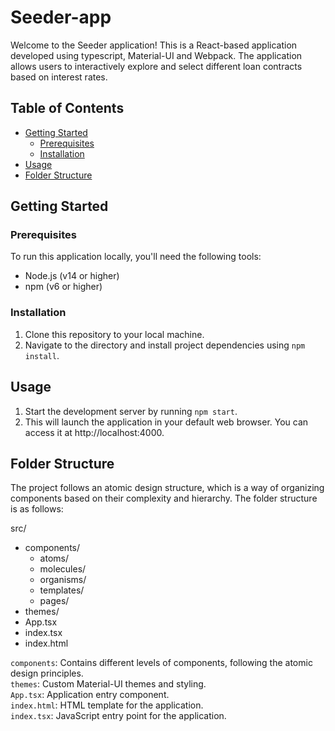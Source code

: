 # Seeder-app

Welcome to the Seeder application! This is a React-based application developed using typescript, Material-UI and Webpack. The application allows users to interactively explore and select different loan contracts based on interest rates.

## Table of Contents

- [Getting Started](#getting-started)
  - [Prerequisites](#prerequisites)
  - [Installation](#installation)
- [Usage](#usage)
- [Folder Structure](#folder-structure)
  
## Getting Started

### Prerequisites

To run this application locally, you'll need the following tools:

- Node.js (v14 or higher)
- npm (v6 or higher)

### Installation

1. Clone this repository to your local machine.
2. Navigate to the directory and install project dependencies using `npm install`.

## Usage

1. Start the development server by running `npm start`.
2. This will launch the application in your default web browser. You can access it at http://localhost:4000.

## Folder Structure

The project follows an atomic design structure, which is a way of organizing components based on their complexity and hierarchy. The folder structure is as follows:

src/
  - components/
    - atoms/
    - molecules/
    - organisms/
    - templates/
    - pages/
  - themes/
  - App.tsx
  - index.tsx
  - index.html

`components`: Contains different levels of components, following the atomic design principles.
<br>
`themes`: Custom Material-UI themes and styling.
<br>
`App.tsx`: Application entry component.
<br>
`index.html`: HTML template for the application.
<br>
`index.tsx`: JavaScript entry point for the application.
<br>


